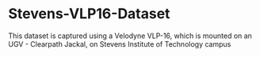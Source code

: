# Stevens-VLP16-Dataset
This dataset is captured using a Velodyne VLP-16, which is mounted on an UGV - Clearpath Jackal, on Stevens Institute of Technology campus
